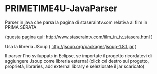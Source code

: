 PRIMETIME4U-JavaParser
======================

Parser in java che parsa la pagina di staseraintv.com relativa ai film in PRIMA SERATA

(questa pagina qui: http://www.staseraintv.com/film_in_tv_stasera.html )

Usa la libreria JSoup ( http://jsoup.org/packages/jsoup-1.8.1.jar )

Il parser l'ho sviluppato in Eclipse, se importate il progetto ricordatevi di aggiungere Jsoup come libreria esterna! (click col destro sul progetto, proprietà, libraries, add external library e selezionate il jar scaricato)
